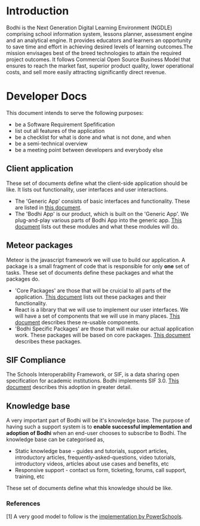 # Introduction

Bodhi is the Next Generation Digital Learning Environment (NGDLE) comprising school information system, lessons planner, assessment engine and an analytical engine. It provides educators and learners an opportunity to save time and effort in achieving desired levels of learning outcomes.The mission envisages best of the breed technologies to attain the required project outcomes. It follows Commercial Open Source Business Model that ensures to reach the market fast, superior product quality, lower operational costs, and sell more easily attracting significantly direct revenue.

# Developer Docs

This document intends to serve the following purposes:

* be a Software Requirement Spefification
* list out all features of the application
* be a checklist for what is done and what is not done, and when
* be a semi-technical overview
* be a meeting point between developers and everybody else

## Client application

These set of documents define what the client-side application should be like. It lists out functionality, user interfaces and user interactions.

* The 'Generic App' consists of basic interfaces and functionality. These are listed in [this document](https://bodhi-beta.com/docs/developer/generic-app).
* The 'Bodhi App' is our product, which is built on the 'Generic App'. We plug-and-play various parts of Bodhi App into the generic app. [This document](https://bodhi-beta.com/docs/developer/bodhi-app) lists out these modules and what these modules will do.

## Meteor packages

Meteor is the javascript framework we will use to build our application. A package is a small fragment of code that is responsible for only **one** set of tasks. These set of documents define these packages and what the packages do.

* 'Core Packages' are those that will be cruicial to all parts of the application. [This document](https://bodhi-beta.com/docs/developer/core-modules) lists out these packages and their functionality.
* React is a library that we will use to implement our user interfaces. We will have a set of components that we will use in many places. [This document](https://bodhi-beta.com/docs/developer/core-react-components) describes these re-usable components.
* 'Bodhi Specific Packages' are those that will make our actual application work. These packages will be based on core packages. [This document](https://bodhi-beta.com/docs/developer/bodhi-specific-modules) describes these packages.

## SIF Compliance

The Schools Interoperability Framework, or SIF, is a data sharing open specification for academic institutions. Bodhi implements SIF 3.0. [This document](https://bodhi-beta.com/docs/developer/schools-interoperability-framework-compliance) describes this adoption in greater detail.

## Knowledge base

A very important part of Bodhi will be it's knowledge base. The purpose of having such a support system is to **enable successful implementation and adoption of Bodhi** when an end-user chooses to subscribe to Bodhi. The knowledge base can be categorised as, 

* Static knowledge base - guides and tutorials, support articles, introductory articles, frequently-asked-questions, video tutorials, introductory videos, articles about use cases and benefits, etc
* Responsive support - contact us form, ticketing, forums, call support, training, etc

These set of documents define what this knowledge should be like.

### References

[1] A very good model to follow is the [implementation by PowerSchools](http://www.powerschool.com/implementation/).
